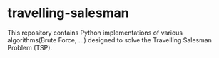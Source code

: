 # travelling-salesman
This repository contains Python implementations of various algorithms(Brute Force, ...) designed to solve the Travelling Salesman Problem (TSP). 
